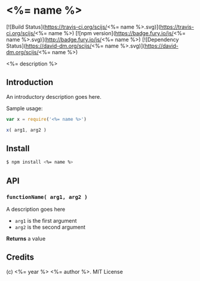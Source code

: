 # <%= name %>

[![Build Status](https://travis-ci.org/scijs/<%= name %>.svg)](https://travis-ci.org/scijs/<%= name %>) [![npm version](https://badge.fury.io/js/<%= name %>.svg)](http://badge.fury.io/js/<%= name %>) [![Dependency Status](https://david-dm.org/scijs/<%= name %>.svg)](https://david-dm.org/scijs/<%= name %>)

<%= description %>


## Introduction

An introductory description goes here.

Sample usage:

```javascript
var x = require('<%= name %>')

x( arg1, arg2 )
```


## Install

```sh
$ npm install <%= name %>
```


## API

### `functionName( arg1, arg2 )`
A description goes here

* `arg1` is the first argument
* `arg2` is the second argument

**Returns** a value


## Credits

(c) <%= year %> <%= author %>. MIT License

